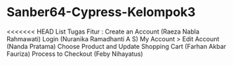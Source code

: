 # Sanber64-Cypress-Kelompok3
<<<<<<< HEAD
List Tugas Fitur :
Create an Account (Raeza Nabla Rahmawati)
Login (Nuranika Ramadhanti A S)
My Account > Edit Account (Nanda Pratama)
Choose Product and Update Shopping Cart (Farhan Akbar Fauriza)
Process to Checkout (Feby Nihayatus)

